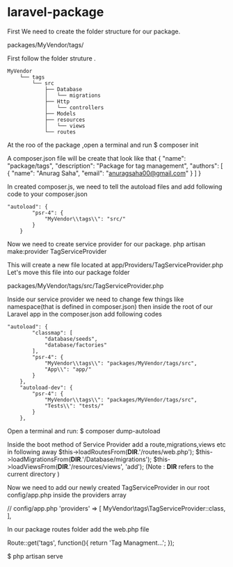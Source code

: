 # laravel-package
First We need to create the folder structure for our package.

packages/MyVendor/tags/

First follow the folder struture .

	MyVendor
        └── tags
            └── src
                ├── Database
                │   └── migrations
                ├── Http
                │   └── controllers
                ├── Models
                ├── resources
                │   └── views
                └── routes


 At the roo of the package ,open a terminal and run
 $ composer init

 A composer.json file will be create that look like that 
 {
    "name": "package/tags",
    "description": "Package for tag management",
    "authors": [
        {
            "name": "Anurag Saha",
            "email": "anuragsaha00@gmail.com"
        }
    ]
}

In created composer.js, we need to tell the autoload files and add following code to your composer.json

	"autoload": {
            "psr-4": {
                "MyVendor\\tags\\": "src/"
            }
        }

 Now we need to create  service provider for our package.
 php artisan make:provider TagServiceProvider

 This will create a new file located at app/Providers/TagServiceProvider.php
 Let's move this file into our package folder 

 packages/MyVendor/tags/src/TagServiceProvider.php

 Inside our service provider we need to change few things like namespace(that is defined in composer.json)
 then inside the root of our Laravel app in the composer.json add following codes

 	"autoload": {
            "classmap": [
                "database/seeds",
                "database/factories"
            ],
            "psr-4": {
                "MyVendor\\tags\\": "packages/MyVendor/tags/src",
                "App\\": "app/"
            }
        },
        "autoload-dev": {
            "psr-4": {
                "MyVendor\\tags\\": "packages/MyVendor/tags/src",
                "Tests\\": "tests/"
            }
        },

Open a terminal and run: $ composer dump-autoload

Inside the boot method of Service Provider add a route,migrations,views etc in following away
$this->loadRoutesFrom(__DIR__.'/routes/web.php');
$this->loadMigrationsFrom(__DIR__.'/Database/migrations');
$this->loadViewsFrom(__DIR__.'/resources/views', 'add');
(Note : __DIR__ refers to the current directory  )

Now we need to add our newly created TagServiceProvider in our root config/app.php inside the providers array

// config/app.php
    'providers' => [
        MyVendor\tags\TagServiceProvider::class,
    ],

In our package routes folder add the web.php file

Route::get('tags', function(){
        return 'Tag Managment...';
});

$ php artisan serve
